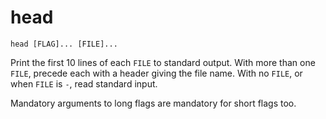 # head

```
head [FLAG]... [FILE]...
```

Print the first 10 lines of each `FILE` to standard output.
With more than one `FILE`, precede each with a header giving the file name.
With no `FILE`, or when `FILE` is `-`, read standard input.

Mandatory arguments to long flags are mandatory for short flags too.
